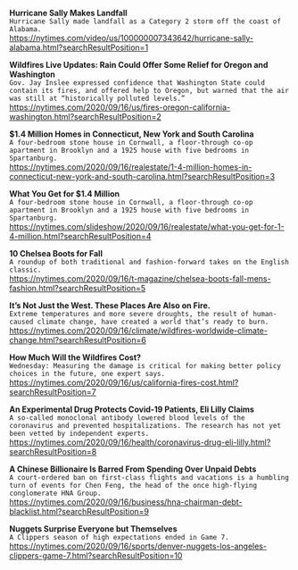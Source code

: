 **Hurricane Sally Makes Landfall**\
`Hurricane Sally made landfall as a Category 2 storm off the coast of Alabama.`\
https://nytimes.com/video/us/100000007343642/hurricane-sally-alabama.html?searchResultPosition=1

**Wildfires Live Updates: Rain Could Offer Some Relief for Oregon and Washington**\
`Gov. Jay Inslee expressed confidence that Washington State could contain its fires, and offered help to Oregon, but warned that the air was still at “historically polluted levels.”`\
https://nytimes.com/2020/09/16/us/fires-oregon-california-washington.html?searchResultPosition=2

**$1.4 Million Homes in Connecticut, New York and South Carolina**\
`A four-bedroom stone house in Cornwall, a floor-through co-op apartment in Brooklyn and a 1925 house with five bedrooms in Spartanburg.`\
https://nytimes.com/2020/09/16/realestate/1-4-million-homes-in-connecticut-new-york-and-south-carolina.html?searchResultPosition=3

**What You Get for $1.4 Million**\
`A four-bedroom stone house in Cornwall, a floor-through co-op apartment in Brooklyn and a 1925 house with five bedrooms in Spartanburg.`\
https://nytimes.com/slideshow/2020/09/16/realestate/what-you-get-for-1-4-million.html?searchResultPosition=4

**10 Chelsea Boots for Fall**\
`A roundup of both traditional and fashion-forward takes on the English classic.`\
https://nytimes.com/2020/09/16/t-magazine/chelsea-boots-fall-mens-fashion.html?searchResultPosition=5

**It’s Not Just the West. These Places Are Also on Fire.**\
`Extreme temperatures and more severe droughts, the result of human-caused climate change, have created a world that’s ready to burn.`\
https://nytimes.com/2020/09/16/climate/wildfires-worldwide-climate-change.html?searchResultPosition=6

**How Much Will the Wildfires Cost?**\
`Wednesday: Measuring the damage is critical for making better policy choices in the future, one expert says.`\
https://nytimes.com/2020/09/16/us/california-fires-cost.html?searchResultPosition=7

**An Experimental Drug Protects Covid-19 Patients, Eli Lilly Claims**\
`A so-called monoclonal antibody lowered blood levels of the coronavirus and prevented hospitalizations. The research has not yet been vetted by independent experts.`\
https://nytimes.com/2020/09/16/health/coronavirus-drug-eli-lilly.html?searchResultPosition=8

**A Chinese Billionaire Is Barred From Spending Over Unpaid Debts**\
`A court-ordered ban on first-class flights and vacations is a humbling turn of events for Chen Feng, the head of the once high-flying conglomerate HNA Group.`\
https://nytimes.com/2020/09/16/business/hna-chairman-debt-blacklist.html?searchResultPosition=9

**Nuggets Surprise Everyone but Themselves**\
`A Clippers season of high expectations ended in Game 7.`\
https://nytimes.com/2020/09/16/sports/denver-nuggets-los-angeles-clippers-game-7.html?searchResultPosition=10

